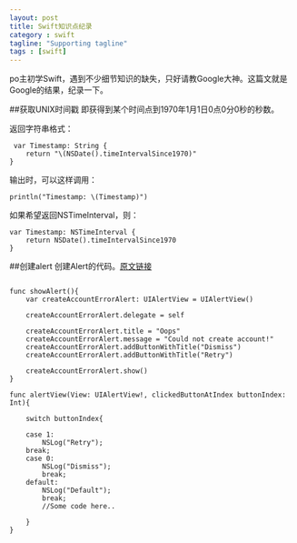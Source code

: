 ```yaml
---
layout: post
title: Swift知识点纪录
category : swift
tagline: "Supporting tagline"
tags : [swift]
---
```

po主初学Swift，遇到不少细节知识的缺失，只好请教Google大神。这篇文就是Google的结果，纪录一下。

##获取UNIX时间戳
即获得到某个时间点到1970年1月1日0点0分0秒的秒数。

返回字符串格式：

     var Timestamp: String {
        return "\(NSDate().timeIntervalSince1970)"
    }

输出时，可以这样调用：
    
    println("Timestamp: \(Timestamp)")

如果希望返回NSTimeInterval，则：
  
    var Timestamp: NSTimeInterval {
        return NSDate().timeIntervalSince1970
    }

##创建alert
创建Alert的代码。[原文链接](http://stackoverflow.com/questions/24272006/how-to-add-action-to-uialertview-in-swift-ios-7 "原文链接")

<pre>
<code>
func showAlert(){
    var createAccountErrorAlert: UIAlertView = UIAlertView()

    createAccountErrorAlert.delegate = self

    createAccountErrorAlert.title = "Oops"
    createAccountErrorAlert.message = "Could not create account!"
    createAccountErrorAlert.addButtonWithTitle("Dismiss")
    createAccountErrorAlert.addButtonWithTitle("Retry")

    createAccountErrorAlert.show()
}

func alertView(View: UIAlertView!, clickedButtonAtIndex buttonIndex: Int){

    switch buttonIndex{

    case 1:
        NSLog("Retry");
    break;
    case 0:
        NSLog("Dismiss");
        break;
    default:
        NSLog("Default");
        break;
        //Some code here..

    }
}
</code>
</pre>